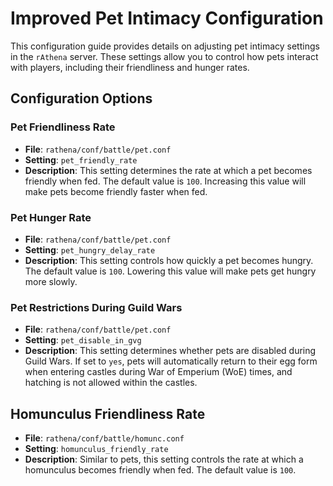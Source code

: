 # Improved Pet Intimacy Configuration

This configuration guide provides details on adjusting pet intimacy settings in the `rAthena` server. These settings allow you to control how pets interact with players, including their friendliness and hunger rates.

## Configuration Options

### Pet Friendliness Rate
- **File**: `rathena/conf/battle/pet.conf`
- **Setting**: `pet_friendly_rate`
- **Description**: This setting determines the rate at which a pet becomes friendly when fed. The default value is `100`. Increasing this value will make pets become friendly faster when fed.

### Pet Hunger Rate
- **File**: `rathena/conf/battle/pet.conf`
- **Setting**: `pet_hungry_delay_rate`
- **Description**: This setting controls how quickly a pet becomes hungry. The default value is `100`. Lowering this value will make pets get hungry more slowly.

### Pet Restrictions During Guild Wars
- **File**: `rathena/conf/battle/pet.conf`
- **Setting**: `pet_disable_in_gvg`
- **Description**: This setting determines whether pets are disabled during Guild Wars. If set to `yes`, pets will automatically return to their egg form when entering castles during War of Emperium (WoE) times, and hatching is not allowed within the castles.

## Homunculus Friendliness Rate
- **File**: `rathena/conf/battle/homunc.conf`
- **Setting**: `homunculus_friendly_rate`
- **Description**: Similar to pets, this setting controls the rate at which a homunculus becomes friendly when fed. The default value is `100`.